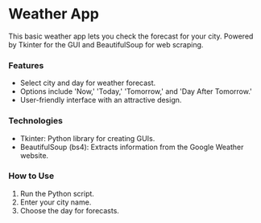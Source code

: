 # Weather App
This basic weather app lets you check the forecast for your city. Powered by Tkinter for the GUI and BeautifulSoup for web scraping.

### Features
* Select city and day for weather forecast.
* Options include 'Now,' 'Today,' 'Tomorrow,' and 'Day After Tomorrow.'
* User-friendly interface with an attractive design.

### Technologies
* Tkinter: Python library for creating GUIs.
* BeautifulSoup (bs4): Extracts information from the Google Weather website.

### How to Use
1. Run the Python script.
2. Enter your city name.
3. Choose the day for forecasts.
